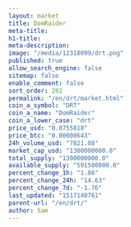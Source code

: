 ```yaml
---
layout: market
title: DomRaider
meta-title: 
h1-title: 
meta-description: 
image: "/media/12318099/drt.png"
published: true
allow_search_engine: false
sitemap: false
enable_comment: false
sort_order: 282
permalink: "/en/drt/market.html"
coin_a_symbol: "DRT"
coin_a_name: "DomRaider"
coin_a_lower_case: "drt"
price_usd: "0.0755818"
price_btc: "0.00000643"
24h_volume_usd: "7821.88"
market_cap_usd: "1300000000.0"
total_supply: "1300000000.0"
available_supply: "591500000.0"
percent_change_1h: "1.86"
percent_change_24h: "14.63"
percent_change_7d: "-1.76"
last_updated: "1517140761"
parent-url: "/en/drt/"
author: Sam
---
```



